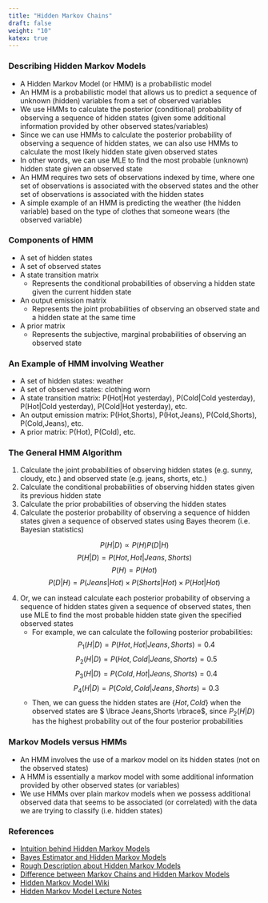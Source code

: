 ```yaml
---
title: "Hidden Markov Chains"
draft: false
weight: "10"
katex: true
---
```


### Describing Hidden Markov Models
- A Hidden Markov Model (or HMM) is a probabilistic model
- An HMM is a probabilistic model that allows us to predict a sequence of unknown (hidden) variables from a set of observed variables
- We use HMMs to calculate the posterior (conditional) probability of observing a sequence of hidden states (given some additional information provided by other observed states/variables)
- Since we can use HMMs to calculate the posterior probability of observing a sequence of hidden states, we can also use HMMs to calculate the most likely hidden state given observed states
- In other words, we can use MLE to find the most probable (unknown) hidden state given an observed state
- An HMM requires two sets of observations indexed by time, where one set of observations is associated with the observed states and the other set of observations is associated with the hidden states
- A simple example of an HMM is predicting the weather (the hidden variable) based on the type of clothes that someone wears (the observed variable)

### Components of HMM
- A set of hidden states
- A set of observed states
- A state transition matrix
	- Represents the conditional probabilities of observing a hidden state given the current hidden state
- An output emission matrix
	- Represents the joint probabilities of observing an observed state and a hidden state at the same time
- A prior matrix
	- Represents the subjective, marginal probabilities of observing an observed state

### An Example of HMM involving Weather
- A set of hidden states: weather
- A set of observed states: clothing worn
- A state transition matrix: P(Hot|Hot yesterday), P(Cold|Cold yesterday), P(Hot|Cold yesterday), P(Cold|Hot yesterday), etc.
- An output emission matrix: P(Hot,Shorts), P(Hot,Jeans), P(Cold,Shorts), P(Cold,Jeans), etc.
- A prior matrix: P(Hot), P(Cold), etc.

### The General HMM Algorithm
1. Calculate the joint probabilities of observing hidden states (e.g. sunny, cloudy, etc.) and observed state (e.g. jeans, shorts, etc.)
2. Calculate the conditional probabilities of observing hidden states given its previous hidden state
3. Calculate the prior probabilities of observing the hidden states
4. Calculate the posterior probability of observing a sequence of hidden states given a sequence of observed states using Bayes theorem (i.e. Bayesian statistics)

$$ P(H|D) \propto P(H)P(D|H) $$
$$ P(H|D) = P(Hot,Hot | Jeans,Shorts) $$
$$ P(H) = P(Hot) $$
$$ P(D|H) = P(Jeans|Hot) \times P(Shorts|Hot) \times P(Hot|Hot) $$

4. Or, we can instead calculate each posterior probability of observing a sequence of hidden states given a sequence of observed states, then use MLE to find the most probable hidden state given the specified observed states
	- For example, we can calculate the following posterior probabilities:
	$$ P_{1}(H|D) = P(Hot,Hot | Jeans,Shorts) = 0.4 $$
	$$ P_{2}(H|D) = P(Hot,Cold | Jeans,Shorts) = 0.5 $$
	$$ P_{3}(H|D) = P(Cold,Hot | Jeans,Shorts) = 0.4 $$
	$$ P_{4}(H|D) = P(Cold,Cold | Jeans,Shorts) = 0.3 $$
	- Then, we can guess the hidden states are $\lbrace Hot,Cold \rbrace$ when the observed states are $ \lbrace Jeans,Shorts \rbrace$, since $P_{2}(H|D)$ has the highest probability out of the four posterior probabilities

### Markov Models versus HMMs
- An HMM involves the use of a markov model on its hidden states (not on the observed states)
- A HMM is essentially a markov model with some additional information provided by other observed states (or variables)
- We use HMMs over plain markov models when we possess additional observed data that seems to be associated (or correlated) with the data we are trying to classify (i.e. hidden states)

### References
- [Intuition behind Hidden Markov Models](https://medium.com/@postsanjay/hidden-markov-models-simplified-c3f58728caab)
- [Bayes Estimator and Hidden Markov Models](https://www.mathworks.com/matlabcentral/fileexchange/70226-bayes-estimator-best-must-have-tattoo/?s_tid=LandingPageTabfx)
- [Rough Description about Hidden Markov Models](https://www.reddit.com/r/explainlikeimfive/comments/1iyl5v/eli5_what_is_a_hidden_markov_model_and_how_does/)
- [Difference between Markov Chains and Hidden Markov Models](https://stackoverflow.com/questions/10748426/what-is-the-difference-between-markov-chains-and-hidden-markov-model)
- [Hidden Markov Model Wiki](https://en.wikipedia.org/wiki/Hidden_Markov_model)
- [Hidden Markov Model Lecture Notes](http://www.cs.cmu.edu/~tbergkir/11711fa17/recitation4_notes.pdf)
